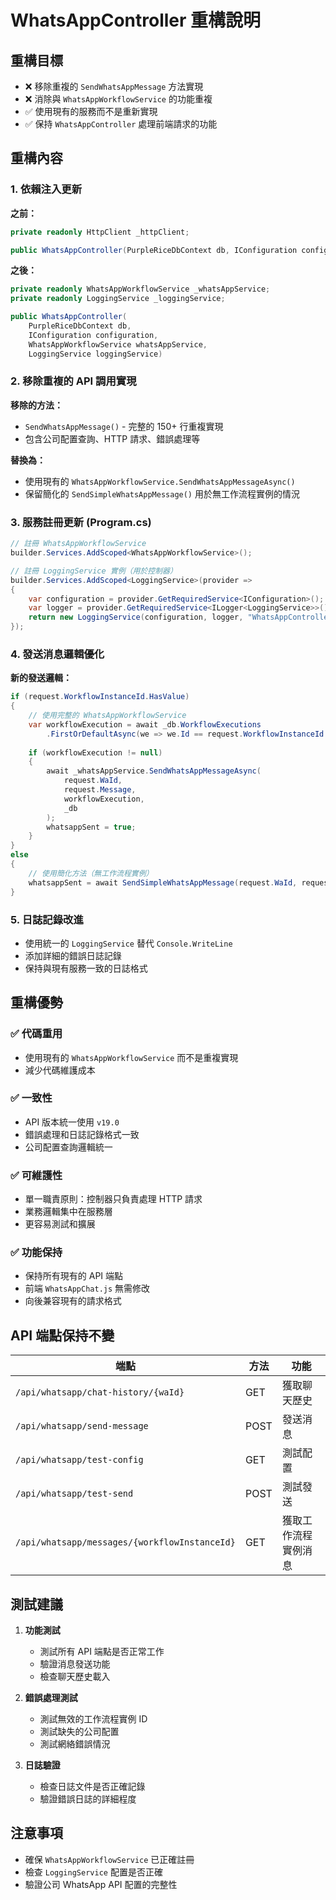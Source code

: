 # WhatsAppController 重構說明

## 重構目標
- ❌ 移除重複的 `SendWhatsAppMessage` 方法實現
- ❌ 消除與 `WhatsAppWorkflowService` 的功能重複
- ✅ 使用現有的服務而不是重新實現
- ✅ 保持 `WhatsAppController` 處理前端請求的功能

## 重構內容

### 1. 依賴注入更新
**之前：**
```csharp
private readonly HttpClient _httpClient;

public WhatsAppController(PurpleRiceDbContext db, IConfiguration configuration, HttpClient httpClient)
```

**之後：**
```csharp
private readonly WhatsAppWorkflowService _whatsAppService;
private readonly LoggingService _loggingService;

public WhatsAppController(
    PurpleRiceDbContext db, 
    IConfiguration configuration, 
    WhatsAppWorkflowService whatsAppService,
    LoggingService loggingService)
```

### 2. 移除重複的 API 調用實現
**移除的方法：**
- `SendWhatsAppMessage()` - 完整的 150+ 行重複實現
- 包含公司配置查詢、HTTP 請求、錯誤處理等

**替換為：**
- 使用現有的 `WhatsAppWorkflowService.SendWhatsAppMessageAsync()`
- 保留簡化的 `SendSimpleWhatsAppMessage()` 用於無工作流程實例的情況

### 3. 服務註冊更新 (Program.cs)
```csharp
// 註冊 WhatsAppWorkflowService
builder.Services.AddScoped<WhatsAppWorkflowService>();

// 註冊 LoggingService 實例（用於控制器）
builder.Services.AddScoped<LoggingService>(provider =>
{
    var configuration = provider.GetRequiredService<IConfiguration>();
    var logger = provider.GetRequiredService<ILogger<LoggingService>>();
    return new LoggingService(configuration, logger, "WhatsAppController");
});
```

### 4. 發送消息邏輯優化
**新的發送邏輯：**
```csharp
if (request.WorkflowInstanceId.HasValue)
{
    // 使用完整的 WhatsAppWorkflowService
    var workflowExecution = await _db.WorkflowExecutions
        .FirstOrDefaultAsync(we => we.Id == request.WorkflowInstanceId.Value);
    
    if (workflowExecution != null)
    {
        await _whatsAppService.SendWhatsAppMessageAsync(
            request.WaId, 
            request.Message, 
            workflowExecution, 
            _db
        );
        whatsappSent = true;
    }
}
else
{
    // 使用簡化方法（無工作流程實例）
    whatsappSent = await SendSimpleWhatsAppMessage(request.WaId, request.Message);
}
```

### 5. 日誌記錄改進
- 使用統一的 `LoggingService` 替代 `Console.WriteLine`
- 添加詳細的錯誤日誌記錄
- 保持與現有服務一致的日誌格式

## 重構優勢

### ✅ 代碼重用
- 使用現有的 `WhatsAppWorkflowService` 而不是重複實現
- 減少代碼維護成本

### ✅ 一致性
- API 版本統一使用 `v19.0`
- 錯誤處理和日誌記錄格式一致
- 公司配置查詢邏輯統一

### ✅ 可維護性
- 單一職責原則：控制器只負責處理 HTTP 請求
- 業務邏輯集中在服務層
- 更容易測試和擴展

### ✅ 功能保持
- 保持所有現有的 API 端點
- 前端 `WhatsAppChat.js` 無需修改
- 向後兼容現有的請求格式

## API 端點保持不變

| 端點 | 方法 | 功能 |
|------|------|------|
| `/api/whatsapp/chat-history/{waId}` | GET | 獲取聊天歷史 |
| `/api/whatsapp/send-message` | POST | 發送消息 |
| `/api/whatsapp/test-config` | GET | 測試配置 |
| `/api/whatsapp/test-send` | POST | 測試發送 |
| `/api/whatsapp/messages/{workflowInstanceId}` | GET | 獲取工作流程實例消息 |

## 測試建議

1. **功能測試**
   - 測試所有 API 端點是否正常工作
   - 驗證消息發送功能
   - 檢查聊天歷史載入

2. **錯誤處理測試**
   - 測試無效的工作流程實例 ID
   - 測試缺失的公司配置
   - 測試網絡錯誤情況

3. **日誌驗證**
   - 檢查日誌文件是否正確記錄
   - 驗證錯誤日誌的詳細程度

## 注意事項

- 確保 `WhatsAppWorkflowService` 已正確註冊
- 檢查 `LoggingService` 配置是否正確
- 驗證公司 WhatsApp API 配置的完整性
